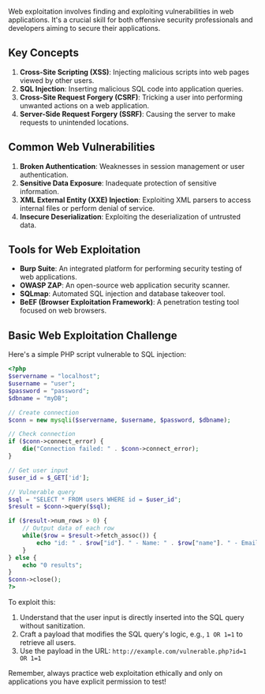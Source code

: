 Web exploitation involves finding and exploiting vulnerabilities in web applications. It's a crucial skill for both offensive security professionals and developers aiming to secure their applications.

## Key Concepts

1. **Cross-Site Scripting (XSS)**: Injecting malicious scripts into web pages viewed by other users.
2. **SQL Injection**: Inserting malicious SQL code into application queries.
3. **Cross-Site Request Forgery (CSRF)**: Tricking a user into performing unwanted actions on a web application.
4. **Server-Side Request Forgery (SSRF)**: Causing the server to make requests to unintended locations.

## Common Web Vulnerabilities

1. **Broken Authentication**: Weaknesses in session management or user authentication.
2. **Sensitive Data Exposure**: Inadequate protection of sensitive information.
3. **XML External Entity (XXE) Injection**: Exploiting XML parsers to access internal files or perform denial of service.
4. **Insecure Deserialization**: Exploiting the deserialization of untrusted data.

## Tools for Web Exploitation

- **Burp Suite**: An integrated platform for performing security testing of web applications.
- **OWASP ZAP**: An open-source web application security scanner.
- **SQLmap**: Automated SQL injection and database takeover tool.
- **BeEF (Browser Exploitation Framework)**: A penetration testing tool focused on web browsers.

## Basic Web Exploitation Challenge

Here's a simple PHP script vulnerable to SQL injection:

```php
<?php
$servername = "localhost";
$username = "user";
$password = "password";
$dbname = "myDB";

// Create connection
$conn = new mysqli($servername, $username, $password, $dbname);

// Check connection
if ($conn->connect_error) {
    die("Connection failed: " . $conn->connect_error);
}

// Get user input
$user_id = $_GET['id'];

// Vulnerable query
$sql = "SELECT * FROM users WHERE id = $user_id";
$result = $conn->query($sql);

if ($result->num_rows > 0) {
    // Output data of each row
    while($row = $result->fetch_assoc()) {
        echo "id: " . $row["id"]. " - Name: " . $row["name"]. " - Email: " . $row["email"]. "<br>";
    }
} else {
    echo "0 results";
}
$conn->close();
?>
```

To exploit this:

1. Understand that the user input is directly inserted into the SQL query without sanitization.
2. Craft a payload that modifies the SQL query's logic, e.g., `1 OR 1=1` to retrieve all users.
3. Use the payload in the URL: `http://example.com/vulnerable.php?id=1 OR 1=1`

Remember, always practice web exploitation ethically and only on applications you have explicit permission to test!